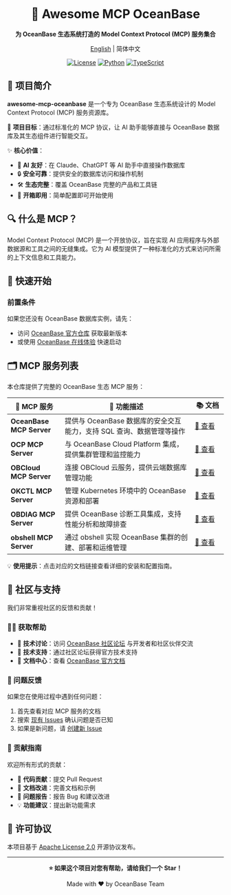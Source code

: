 <div align="center">

# 🌊 Awesome MCP OceanBase

**为 OceanBase 生态系统打造的 Model Context Protocol (MCP) 服务集合**

[English](README.md) | 简体中文

[![License](https://img.shields.io/badge/License-Apache%202.0-blue.svg)](LICENSE)
[![Python](https://img.shields.io/badge/Python-3.8+-green.svg)](https://python.org)
[![TypeScript](https://img.shields.io/badge/TypeScript-5.0+-blue.svg)](https://www.typescriptlang.org/)

</div>

## 📖 项目简介

**awesome-mcp-oceanbase** 是一个专为 OceanBase 生态系统设计的 Model Context Protocol (MCP) 服务资源库。

🎯 **项目目标**：通过标准化的 MCP 协议，让 AI 助手能够直接与 OceanBase 数据库及其生态组件进行智能交互。

✨ **核心价值**：
- 🤖 **AI 友好**：在 Claude、ChatGPT 等 AI 助手中直接操作数据库
- 🔒 **安全可靠**：提供安全的数据库访问和操作机制
- 🛠️ **生态完整**：覆盖 OceanBase 完整的产品和工具链
- 🚀 **开箱即用**：简单配置即可开始使用

## 🔍 什么是 MCP？

Model Context Protocol (MCP) 是一个开放协议，旨在实现 AI 应用程序与外部数据源和工具之间的无缝集成。它为 AI 模型提供了一种标准化的方式来访问所需的上下文信息和工具能力。

## 🚀 快速开始

### 前置条件

如果您还没有 OceanBase 数据库实例，请先：
- 访问 [OceanBase 官方仓库](https://github.com/oceanbase/oceanbase) 获取最新版本
- 或使用 [OceanBase 在线体验](https://www.oceanbase.com/free-trial) 快速启动

## 🗂️ MCP 服务列表

本仓库提供了完整的 OceanBase 生态 MCP 服务：

<table>
<thead>
<tr>
<th width="25%">🔧 MCP 服务</th>
<th width="60%">📝 功能描述</th>
<th width="15%">📚 文档</th>
</tr>
</thead>
<tbody>
<tr>
<td><strong>OceanBase MCP Server</strong></td>
<td>提供与 OceanBase 数据库的安全交互能力，支持 SQL 查询、数据管理等操作</td>
<td><a href="src/oceanbase_mcp_server/README_CN.md">📖 查看</a></td>
</tr>
<tr>
<td><strong>OCP MCP Server</strong></td>
<td>与 OceanBase Cloud Platform 集成，提供集群管理和监控能力</td>
<td><a href="doc/ocp_mcp_server_CN.md">📖 查看</a></td>
</tr>
<tr>
<td><strong>OBCloud MCP Server</strong></td>
<td>连接 OBCloud 云服务，提供云端数据库管理功能</td>
<td><a href="src/obcloud_mcp_server/README.md">📖 查看</a></td>
</tr>
<tr>
<td><strong>OKCTL MCP Server</strong></td>
<td>管理 Kubernetes 环境中的 OceanBase 资源和部署</td>
<td><a href="doc/okctl_mcp_server_CN.md">📖 查看</a></td>
</tr>
<tr>
<td><strong>OBDIAG MCP Server</strong></td>
<td>提供 OceanBase 诊断工具集成，支持性能分析和故障排查</td>
<td><a href="doc/obdiag_mcp_server_CN.md">📖 查看</a></td>
</tr>
<tr>
<td><strong>obshell MCP Server</strong></td>
<td>通过 obshell 实现 OceanBase 集群的创建、部署和运维管理</td>
<td><a href="doc/obshell_mcp_server_CN.md">📖 查看</a></td>
</tr>
</tbody>
</table>

💡 **使用提示**：点击对应的文档链接查看详细的安装和配置指南。

## 💬 社区与支持

我们非常重视社区的反馈和贡献！

### 🙋‍♀️ 获取帮助

- 💬 **技术讨论**：访问 [OceanBase 社区论坛](https://ask.oceanbase.com) 与开发者和社区伙伴交流
- 📧 **技术支持**：通过社区论坛获得官方技术支持
- 📖 **文档中心**：查看 [OceanBase 官方文档](https://www.oceanbase.com/docs)

### 🐛 问题反馈

如果您在使用过程中遇到任何问题：

1. 首先查看对应 MCP 服务的文档
2. 搜索 [现有 Issues](https://github.com/oceanbase/mcp-oceanbase/issues) 确认问题是否已知
3. 如果是新问题，请 [创建新 Issue](https://github.com/oceanbase/mcp-oceanbase/issues/new) 

### 🤝 贡献指南

欢迎所有形式的贡献：

- 🔧 **代码贡献**：提交 Pull Request
- 📝 **文档改进**：完善文档和示例
- 🐛 **问题报告**：报告 Bug 和建议改进
- 💡 **功能建议**：提出新功能需求

## 📄 许可协议

本项目基于 [Apache License 2.0](LICENSE) 开源协议发布。

---

<div align="center">

**⭐ 如果这个项目对您有帮助，请给我们一个 Star！**

Made with ❤️ by OceanBase Team

</div>
